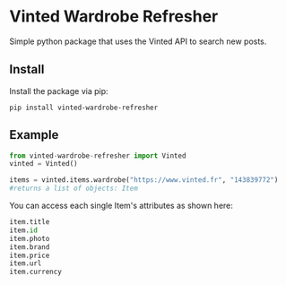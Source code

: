 # Vinted Wardrobe Refresher
Simple python package that uses the Vinted API to search new posts.

## Install
Install the package via pip:
```
pip install vinted-wardrobe-refresher
```
## Example

```py
from vinted-wardrobe-refresher import Vinted
vinted = Vinted()

items = vinted.items.wardrobe("https://www.vinted.fr", "143839772")
#returns a list of objects: Item

```
You can access each single Item's attributes as shown here:
```py
item.title
item.id
item.photo
item.brand
item.price
item.url
item.currency
```

